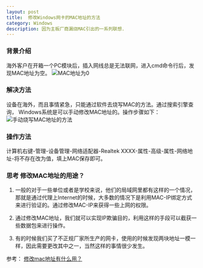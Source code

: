 ```yaml
---
layout: post
title:  修改Windows网卡的MAC地址的方法
category: Windows 
description: 因为主板厂商漏烧MAC引出的一系列联想.
---
```


### 背景介绍
海外客户在开箱一个PC模块后，插入网线总是无法联网，进入cmd命令行后，发现MAC地址为空。
![MAC地址为0](https://api.superbed.cn/pic/5c3462209dc6d651dda7daa6)



### 解决方法
设备在海外，而且事情紧急，只能通过软件去烧写MAC的方法。通过搜索引擎查询， Windows系统是可以手动修改MAC地址的。操作步骤如下：
![手动烧写MAC地址的方法](https://api.superbed.cn/pic/5c3462859dc6d6521665fb65)


### 操作方法
计算机右键-管理-设备管理-网络适配器-Realtek XXXX-属性-高级-属性-网络地址-将不存在改为值，填上MAC保存即可。

### 思考 修改MAC地址的用途？

1. 一般的对于一些单位或者是学校来说，他们的局域网里都有这样的一个情况，那就是通过代理上Internet的时候，大多数的情况下是利用MAC-IP绑定方式来进行验证的。通过修改MAC-IP来获得一些上网的权限。

2. 通过修改MAC地址，我们就可以实现IP欺骗目的，利用这样的手段可以截获一些数据包来进行操作。

3. 有的时候我们买了不正规厂家所生产的网卡，使用的时候发现两块地址一模一样，因此需要更改其中之一，当然这样的事情很少发生。

参考：
[修改mac地址有什么用？](https://product.pconline.com.cn/itbk/software/dnyw/1707/9669898.html)
